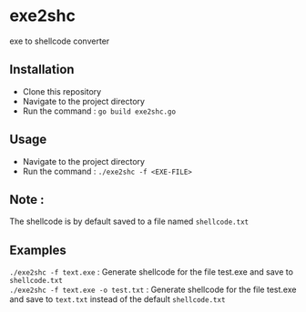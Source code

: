 # exe2shc 
exe to shellcode converter

## Installation
- Clone this repository
- Navigate to the project directory 
- Run the command :
    `go build exe2shc.go`

## Usage
- Navigate to the project directory
- Run the command :
    `./exe2shc -f <EXE-FILE>`

## Note :
The shellcode is by default saved to a file named `shellcode.txt`

## Examples
`./exe2shc -f text.exe` : Generate shellcode for the file test.exe and save to `shellcode.txt` \
`./exe2shc -f text.exe -o test.txt` : Generate shellcode for the file test.exe and save to `text.txt` instead of the default `shellcode.txt`